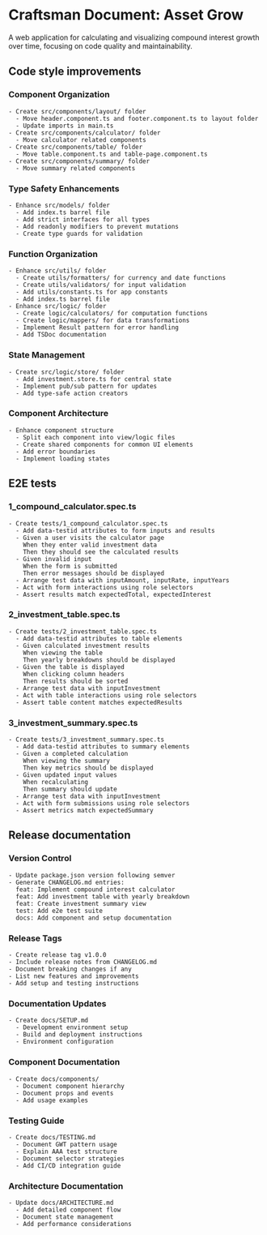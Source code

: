 # Craftsman Document: Asset Grow

A web application for calculating and visualizing compound interest growth over time, focusing on code quality and maintainability.

## Code style improvements

### Component Organization

```text
- Create src/components/layout/ folder
  - Move header.component.ts and footer.component.ts to layout folder
  - Update imports in main.ts
- Create src/components/calculator/ folder
  - Move calculator related components
- Create src/components/table/ folder
  - Move table.component.ts and table-page.component.ts
- Create src/components/summary/ folder
  - Move summary related components
```

### Type Safety Enhancements

```text
- Enhance src/models/ folder
  - Add index.ts barrel file
  - Add strict interfaces for all types
  - Add readonly modifiers to prevent mutations
  - Create type guards for validation
```

### Function Organization

```text
- Enhance src/utils/ folder
  - Create utils/formatters/ for currency and date functions
  - Create utils/validators/ for input validation
  - Add utils/constants.ts for app constants
  - Add index.ts barrel file
- Enhance src/logic/ folder
  - Create logic/calculators/ for computation functions
  - Create logic/mappers/ for data transformations
  - Implement Result pattern for error handling
  - Add TSDoc documentation
```

### State Management

```text
- Create src/logic/store/ folder
  - Add investment.store.ts for central state
  - Implement pub/sub pattern for updates
  - Add type-safe action creators
```

### Component Architecture

```text
- Enhance component structure
  - Split each component into view/logic files
  - Create shared components for common UI elements
  - Add error boundaries
  - Implement loading states
```

## E2E tests

### 1_compound_calculator.spec.ts

```text
- Create tests/1_compound_calculator.spec.ts
  - Add data-testid attributes to form inputs and results
  - Given a user visits the calculator page
    When they enter valid investment data
    Then they should see the calculated results
  - Given invalid input
    When the form is submitted
    Then error messages should be displayed
  - Arrange test data with inputAmount, inputRate, inputYears
  - Act with form interactions using role selectors
  - Assert results match expectedTotal, expectedInterest
```

### 2_investment_table.spec.ts

```text
- Create tests/2_investment_table.spec.ts
  - Add data-testid attributes to table elements
  - Given calculated investment results
    When viewing the table
    Then yearly breakdowns should be displayed
  - Given the table is displayed
    When clicking column headers
    Then results should be sorted
  - Arrange test data with inputInvestment
  - Act with table interactions using role selectors
  - Assert table content matches expectedResults
```

### 3_investment_summary.spec.ts

```text
- Create tests/3_investment_summary.spec.ts
  - Add data-testid attributes to summary elements
  - Given a completed calculation
    When viewing the summary
    Then key metrics should be displayed
  - Given updated input values
    When recalculating
    Then summary should update
  - Arrange test data with inputInvestment
  - Act with form submissions using role selectors
  - Assert metrics match expectedSummary
```

## Release documentation

### Version Control

```text
- Update package.json version following semver
- Generate CHANGELOG.md entries:
  feat: Implement compound interest calculator
  feat: Add investment table with yearly breakdown
  feat: Create investment summary view
  test: Add e2e test suite
  docs: Add component and setup documentation
```

### Release Tags

```text
- Create release tag v1.0.0
- Include release notes from CHANGELOG.md
- Document breaking changes if any
- List new features and improvements
- Add setup and testing instructions
```

### Documentation Updates

```text
- Create docs/SETUP.md
  - Development environment setup
  - Build and deployment instructions
  - Environment configuration
```

### Component Documentation

```text
- Create docs/components/
  - Document component hierarchy
  - Document props and events
  - Add usage examples
```

### Testing Guide

```text
- Create docs/TESTING.md
  - Document GWT pattern usage
  - Explain AAA test structure
  - Document selector strategies
  - Add CI/CD integration guide
```

### Architecture Documentation

```text
- Update docs/ARCHITECTURE.md
  - Add detailed component flow
  - Document state management
  - Add performance considerations
```
